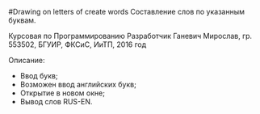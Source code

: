 #Drawing on letters of create words
Составление слов по указанным буквам. 

Курсовая по Программированию Разработчик Ганевич Мирослав, гр. 553502, БГУИР, ФКСиС, ИиТП, 2016 год 

Описание:

- Ввод букв;
- Возможен ввод английских букв;
- Открытие в новом окне;
- Вывод слов RUS-EN.

